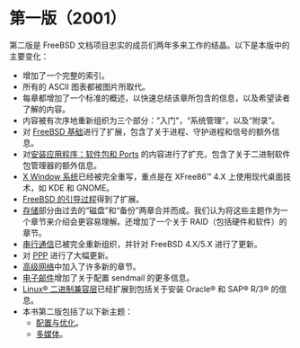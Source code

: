 # 第一版（2001）

第二版是 FreeBSD 文档项目忠实的成员们两年多来工作的结晶。以下是本版中的主要变化：

- 增加了一个完整的索引。
- 所有的 ASCII 图表都被图片所取代。
- 每章都增加了一个标准的概述，以快速总结该章所包含的信息，以及希望读者了解的内容。
- 内容被有次序地重新组织为三个部分：“入门”，“系统管理”，以及“附录”。
- 对 [FreeBSD 基础](https://docs.freebsd.org/en/books/handbook/basics/index.html#basics)进行了扩展，包含了关于进程、守护进程和信号的额外信息。
- 对[安装应用程序：软件包和 Ports](https://docs.freebsd.org/en/books/handbook/ports/index.html#ports) 的内容进行了扩充，包含了关于二进制软件包管理器的额外信息。
- [X Window 系统](https://docs.freebsd.org/en/books/handbook/x11/index.html#x11)已经被完全重写，重点是在 XFree86™ 4.X 上使用现代桌面技术，如 KDE 和 GNOME。
- [FreeBSD 的引导过程](https://docs.freebsd.org/en/books/handbook/boot/index.html#boot)得到了扩展。
- [存储](https://docs.freebsd.org/en/books/handbook/disks/index.html#disks)部分由过去的“磁盘”和“备份”两章合并而成。我们认为将这些主题作为一个章节来介绍会更容易理解。还增加了一个关于 RAID（包括硬件和软件）的章节。
- [串行通信](https://docs.freebsd.org/en/books/handbook/serialcomms/index.html#serialcomms)已被完全重新组织，并针对 FreeBSD 4.X/5.X 进行了更新。
- 对 [PPP](https://docs.freebsd.org/en/books/handbook/ppp-and-slip/index.html#ppp-and-slip) 进行了大幅更新。
- [高级网络](https://docs.freebsd.org/en/books/handbook/advanced-networking/index.html#advanced-networking)中加入了许多新的章节。
- [电子邮件](https://docs.freebsd.org/en/books/handbook/mail/index.html#mail)增加了关于配置 sendmail 的更多信息。
- [Linux® 二进制兼容层](https://docs.freebsd.org/en/books/handbook/linuxemu/index.html#linuxemu)已经扩展到包括关于安装 Oracle® 和 SAP® R/3® 的信息。
- 本书第二版包括了以下新主题：
  - [配置与优化](https://docs.freebsd.org/en/books/handbook/config/index.html#config-tuning)。
  - [多媒体](https://docs.freebsd.org/en/books/handbook/multimedia/index.html#multimedia)。